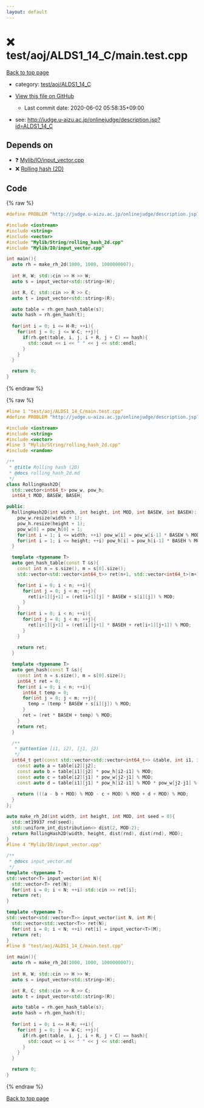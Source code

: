 ```yaml
---
layout: default
---
```


<!-- mathjax config similar to math.stackexchange -->
<script type="text/javascript" async
  src="https://cdnjs.cloudflare.com/ajax/libs/mathjax/2.7.5/MathJax.js?config=TeX-MML-AM_CHTML">
</script>
<script type="text/x-mathjax-config">
  MathJax.Hub.Config({
    TeX: { equationNumbers: { autoNumber: "AMS" }},
    tex2jax: {
      inlineMath: [ ['$','$'] ],
      processEscapes: true
    },
    "HTML-CSS": { matchFontHeight: false },
    displayAlign: "left",
    displayIndent: "2em"
  });
</script>

<script type="text/javascript" src="https://cdnjs.cloudflare.com/ajax/libs/jquery/3.4.1/jquery.min.js"></script>
<script src="https://cdn.jsdelivr.net/npm/jquery-balloon-js@1.1.2/jquery.balloon.min.js" integrity="sha256-ZEYs9VrgAeNuPvs15E39OsyOJaIkXEEt10fzxJ20+2I=" crossorigin="anonymous"></script>
<script type="text/javascript" src="../../../../assets/js/copy-button.js"></script>
<link rel="stylesheet" href="../../../../assets/css/copy-button.css" />


# :x: test/aoj/ALDS1_14_C/main.test.cpp

<a href="../../../../index.html">Back to top page</a>

* category: <a href="../../../../index.html#4663ce58de854a9b7b2acb9ce1fd08fb">test/aoj/ALDS1_14_C</a>
* <a href="{{ site.github.repository_url }}/blob/master/test/aoj/ALDS1_14_C/main.test.cpp">View this file on GitHub</a>
    - Last commit date: 2020-06-02 05:58:35+09:00


* see: <a href="http://judge.u-aizu.ac.jp/onlinejudge/description.jsp?id=ALDS1_14_C">http://judge.u-aizu.ac.jp/onlinejudge/description.jsp?id=ALDS1_14_C</a>


## Depends on

* :question: <a href="../../../../library/Mylib/IO/input_vector.cpp.html">Mylib/IO/input_vector.cpp</a>
* :x: <a href="../../../../library/Mylib/String/rolling_hash_2d.cpp.html">Rolling hash (2D)</a>


## Code

<a id="unbundled"></a>
{% raw %}
```cpp
#define PROBLEM "http://judge.u-aizu.ac.jp/onlinejudge/description.jsp?id=ALDS1_14_C"

#include <iostream>
#include <string>
#include <vector>
#include "Mylib/String/rolling_hash_2d.cpp"
#include "Mylib/IO/input_vector.cpp"

int main(){
  auto rh = make_rh_2d(1000, 1000, 1000000007);
  
  int H, W; std::cin >> H >> W;
  auto s = input_vector<std::string>(H);

  int R, C; std::cin >> R >> C;
  auto t = input_vector<std::string>(R);

  auto table = rh.gen_hash_table(s);
  auto hash = rh.gen_hash(t);
  
  for(int i = 0; i <= H-R; ++i){
    for(int j = 0; j <= W-C; ++j){
      if(rh.get(table, i, j, i + R, j + C) == hash){
        std::cout << i << " " << j << std::endl;
      }
    }
  }

  return 0;
}

```
{% endraw %}

<a id="bundled"></a>
{% raw %}
```cpp
#line 1 "test/aoj/ALDS1_14_C/main.test.cpp"
#define PROBLEM "http://judge.u-aizu.ac.jp/onlinejudge/description.jsp?id=ALDS1_14_C"

#include <iostream>
#include <string>
#include <vector>
#line 3 "Mylib/String/rolling_hash_2d.cpp"
#include <random>

/**
 * @title Rolling hash (2D)
 * @docs rolling_hash_2d.md
 */
class RollingHash2D{
  std::vector<int64_t> pow_w, pow_h;
  int64_t MOD, BASEW, BASEH;

public:
  RollingHash2D(int width, int height, int MOD, int BASEW, int BASEH): MOD(MOD), BASEW(BASEW), BASEH(BASEH){
    pow_w.resize(width + 1);
    pow_h.resize(height + 1);
    pow_w[0] = pow_h[0] = 1;
    for(int i = 1; i <= width; ++i) pow_w[i] = pow_w[i-1] * BASEW % MOD;
    for(int i = 1; i <= height; ++i) pow_h[i] = pow_h[i-1] * BASEH % MOD;
  }

  template <typename T>
  auto gen_hash_table(const T &s){
    const int n = s.size(), m = s[0].size();
    std::vector<std::vector<int64_t>> ret(n+1, std::vector<int64_t>(m+1));

    for(int i = 0; i < n; ++i){
      for(int j = 0; j < m; ++j){
        ret[i+1][j+1] = (ret[i+1][j] * BASEW + s[i][j]) % MOD;
      }
    }
    for(int i = 0; i < n; ++i){
      for(int j = 0; j < m; ++j){
        ret[i+1][j+1] = (ret[i][j+1] * BASEH + ret[i+1][j+1]) % MOD;
      }
    }
    
    return ret;
  }

  template <typename T>
  auto gen_hash(const T &s){
    const int n = s.size(), m = s[0].size();
    int64_t ret = 0;
    for(int i = 0; i < n; ++i){
      int64_t temp = 0;
      for(int j = 0; j < m; ++j){
        temp = (temp * BASEW + s[i][j]) % MOD;
      }
      ret = (ret * BASEH + temp) % MOD;
    }
    return ret;
  }

  /**
   * @attention [i1, i2), [j1, j2)
   */
  int64_t get(const std::vector<std::vector<int64_t>> &table, int i1, int j1, int i2, int j2) const {
    const auto a = table[i2][j2];
    const auto b = table[i1][j2] * pow_h[i2-i1] % MOD;
    const auto c = table[i2][j1] * pow_w[j2-j1] % MOD;
    const auto d = table[i1][j1] * pow_h[i2-i1] % MOD * pow_w[j2-j1] % MOD;
    
    return (((a - b + MOD) % MOD - c + MOD) % MOD + d + MOD) % MOD;
  }
};

auto make_rh_2d(int width, int height, int MOD, int seed = 0){
  std::mt19937 rnd(seed);
  std::uniform_int_distribution<> dist(2, MOD-2);
  return RollingHash2D(width, height, dist(rnd), dist(rnd), MOD);
}
#line 4 "Mylib/IO/input_vector.cpp"

/**
 * @docs input_vector.md
 */
template <typename T>
std::vector<T> input_vector(int N){
  std::vector<T> ret(N);
  for(int i = 0; i < N; ++i) std::cin >> ret[i];
  return ret;
}

template <typename T>
std::vector<std::vector<T>> input_vector(int N, int M){
  std::vector<std::vector<T>> ret(N);
  for(int i = 0; i < N; ++i) ret[i] = input_vector<T>(M);
  return ret;
}
#line 8 "test/aoj/ALDS1_14_C/main.test.cpp"

int main(){
  auto rh = make_rh_2d(1000, 1000, 1000000007);
  
  int H, W; std::cin >> H >> W;
  auto s = input_vector<std::string>(H);

  int R, C; std::cin >> R >> C;
  auto t = input_vector<std::string>(R);

  auto table = rh.gen_hash_table(s);
  auto hash = rh.gen_hash(t);
  
  for(int i = 0; i <= H-R; ++i){
    for(int j = 0; j <= W-C; ++j){
      if(rh.get(table, i, j, i + R, j + C) == hash){
        std::cout << i << " " << j << std::endl;
      }
    }
  }

  return 0;
}

```
{% endraw %}

<a href="../../../../index.html">Back to top page</a>


